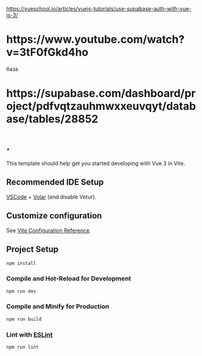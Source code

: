 https://vueschool.io/articles/vuejs-tutorials/use-supabase-auth-with-vue-js-3/

<h1>https://www.youtube.com/watch?v=3tF0fGkd4ho</h1>

база
<h1>https://supabase.com/dashboard/project/pdfvqtzauhmwxxeuvqyt/database/tables/28852</h1>

# .

This template should help get you started developing with Vue 3 in Vite.

## Recommended IDE Setup

[VSCode](https://code.visualstudio.com/) + [Volar](https://marketplace.visualstudio.com/items?itemName=Vue.volar) (and disable Vetur).

## Customize configuration

See [Vite Configuration Reference](https://vitejs.dev/config/).

## Project Setup

```sh
npm install
```

### Compile and Hot-Reload for Development

```sh
npm run dev
```

### Compile and Minify for Production

```sh
npm run build
```

### Lint with [ESLint](https://eslint.org/)

```sh
npm run lint
```
